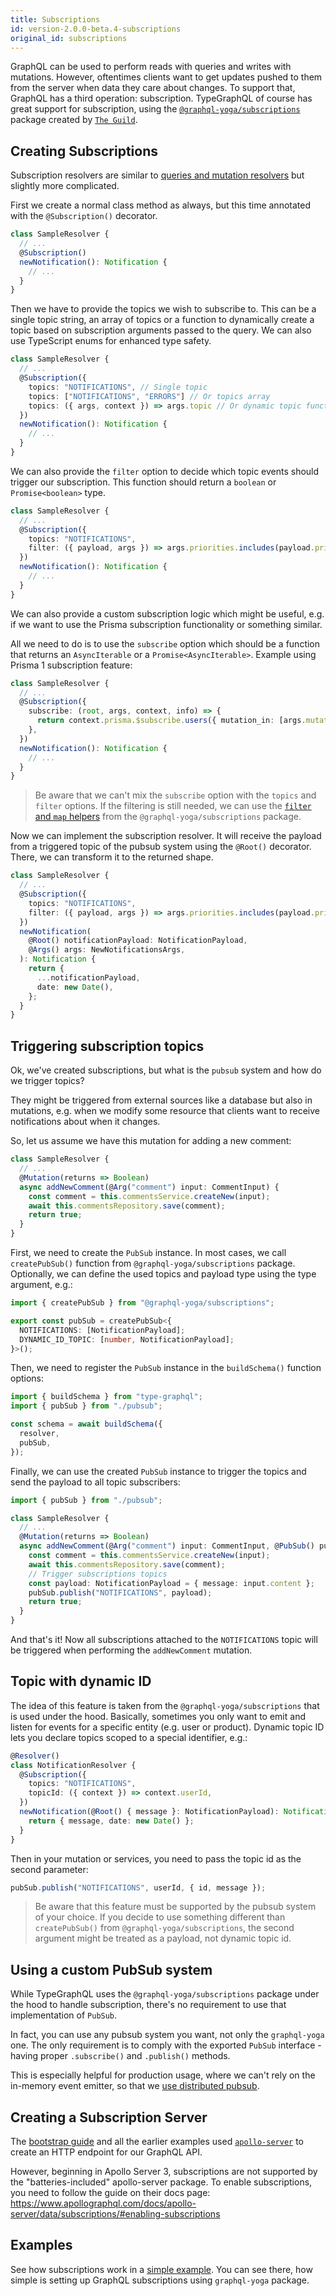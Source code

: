```yaml
---
title: Subscriptions
id: version-2.0.0-beta.4-subscriptions
original_id: subscriptions
---
```


GraphQL can be used to perform reads with queries and writes with mutations.
However, oftentimes clients want to get updates pushed to them from the server when data they care about changes.
To support that, GraphQL has a third operation: subscription. TypeGraphQL of course has great support for subscription, using the [`@graphql-yoga/subscriptions`](https://the-guild.dev/graphql/yoga-server/docs/features/subscriptions) package created by [`The Guild`](https://the-guild.dev/).

## Creating Subscriptions

Subscription resolvers are similar to [queries and mutation resolvers](./resolvers.md) but slightly more complicated.

First we create a normal class method as always, but this time annotated with the `@Subscription()` decorator.

```ts
class SampleResolver {
  // ...
  @Subscription()
  newNotification(): Notification {
    // ...
  }
}
```

Then we have to provide the topics we wish to subscribe to. This can be a single topic string, an array of topics or a function to dynamically create a topic based on subscription arguments passed to the query. We can also use TypeScript enums for enhanced type safety.

```ts
class SampleResolver {
  // ...
  @Subscription({
    topics: "NOTIFICATIONS", // Single topic
    topics: ["NOTIFICATIONS", "ERRORS"] // Or topics array
    topics: ({ args, context }) => args.topic // Or dynamic topic function
  })
  newNotification(): Notification {
    // ...
  }
}
```

We can also provide the `filter` option to decide which topic events should trigger our subscription.
This function should return a `boolean` or `Promise<boolean>` type.

```ts
class SampleResolver {
  // ...
  @Subscription({
    topics: "NOTIFICATIONS",
    filter: ({ payload, args }) => args.priorities.includes(payload.priority),
  })
  newNotification(): Notification {
    // ...
  }
}
```

We can also provide a custom subscription logic which might be useful, e.g. if we want to use the Prisma subscription functionality or something similar.

All we need to do is to use the `subscribe` option which should be a function that returns an `AsyncIterable` or a `Promise<AsyncIterable>`. Example using Prisma 1 subscription feature:

```ts
class SampleResolver {
  // ...
  @Subscription({
    subscribe: (root, args, context, info) => {
      return context.prisma.$subscribe.users({ mutation_in: [args.mutationType] });
    },
  })
  newNotification(): Notification {
    // ...
  }
}
```

> Be aware that we can't mix the `subscribe` option with the `topics` and `filter` options. If the filtering is still needed, we can use the [`filter` and `map` helpers](https://the-guild.dev/graphql/yoga-server/docs/features/subscriptions#filter-and-map-values) from the `@graphql-yoga/subscriptions` package.

Now we can implement the subscription resolver. It will receive the payload from a triggered topic of the pubsub system using the `@Root()` decorator. There, we can transform it to the returned shape.

```ts
class SampleResolver {
  // ...
  @Subscription({
    topics: "NOTIFICATIONS",
    filter: ({ payload, args }) => args.priorities.includes(payload.priority),
  })
  newNotification(
    @Root() notificationPayload: NotificationPayload,
    @Args() args: NewNotificationsArgs,
  ): Notification {
    return {
      ...notificationPayload,
      date: new Date(),
    };
  }
}
```

## Triggering subscription topics

Ok, we've created subscriptions, but what is the `pubsub` system and how do we trigger topics?

They might be triggered from external sources like a database but also in mutations,
e.g. when we modify some resource that clients want to receive notifications about when it changes.

So, let us assume we have this mutation for adding a new comment:

```ts
class SampleResolver {
  // ...
  @Mutation(returns => Boolean)
  async addNewComment(@Arg("comment") input: CommentInput) {
    const comment = this.commentsService.createNew(input);
    await this.commentsRepository.save(comment);
    return true;
  }
}
```

First, we need to create the `PubSub` instance. In most cases, we call `createPubSub()` function from `@graphql-yoga/subscriptions` package. Optionally, we can define the used topics and payload type using the type argument, e.g.:

```ts
import { createPubSub } from "@graphql-yoga/subscriptions";

export const pubSub = createPubSub<{
  NOTIFICATIONS: [NotificationPayload];
  DYNAMIC_ID_TOPIC: [number, NotificationPayload];
}>();
```

Then, we need to register the `PubSub` instance in the `buildSchema()` function options:

```ts
import { buildSchema } from "type-graphql";
import { pubSub } from "./pubsub";

const schema = await buildSchema({
  resolver,
  pubSub,
});
```

Finally, we can use the created `PubSub` instance to trigger the topics and send the payload to all topic subscribers:

```ts
import { pubSub } from "./pubsub";

class SampleResolver {
  // ...
  @Mutation(returns => Boolean)
  async addNewComment(@Arg("comment") input: CommentInput, @PubSub() pubSub: PubSubEngine) {
    const comment = this.commentsService.createNew(input);
    await this.commentsRepository.save(comment);
    // Trigger subscriptions topics
    const payload: NotificationPayload = { message: input.content };
    pubSub.publish("NOTIFICATIONS", payload);
    return true;
  }
}
```

And that's it! Now all subscriptions attached to the `NOTIFICATIONS` topic will be triggered when performing the `addNewComment` mutation.

## Topic with dynamic ID

The idea of this feature is taken from the `@graphql-yoga/subscriptions` that is used under the hood.
Basically, sometimes you only want to emit and listen for events for a specific entity (e.g. user or product). Dynamic topic ID lets you declare topics scoped to a special identifier, e.g.:

```ts
@Resolver()
class NotificationResolver {
  @Subscription({
    topics: "NOTIFICATIONS",
    topicId: ({ context }) => context.userId,
  })
  newNotification(@Root() { message }: NotificationPayload): Notification {
    return { message, date: new Date() };
  }
}
```

Then in your mutation or services, you need to pass the topic id as the second parameter:

```ts
pubSub.publish("NOTIFICATIONS", userId, { id, message });
```

> Be aware that this feature must be supported by the pubsub system of your choice.
> If you decide to use something different than `createPubSub()` from `@graphql-yoga/subscriptions`, the second argument might be treated as a payload, not dynamic topic id.

## Using a custom PubSub system

While TypeGraphQL uses the `@graphql-yoga/subscriptions` package under the hood to handle subscription, there's no requirement to use that implementation of `PubSub`.

In fact, you can use any pubsub system you want, not only the `graphql-yoga` one.
The only requirement is to comply with the exported `PubSub` interface - having proper `.subscribe()` and `.publish()` methods.

This is especially helpful for production usage, where we can't rely on the in-memory event emitter, so that we [use distributed pubsub](https://the-guild.dev/graphql/yoga-server/docs/features/subscriptions#distributed-pubsub-for-production).

## Creating a Subscription Server

The [bootstrap guide](./bootstrap.md) and all the earlier examples used [`apollo-server`](https://github.com/apollographql/apollo-server) to create an HTTP endpoint for our GraphQL API.

However, beginning in Apollo Server 3, subscriptions are not supported by the "batteries-included" apollo-server package. To enable subscriptions, you need to follow the guide on their docs page:
<https://www.apollographql.com/docs/apollo-server/data/subscriptions/#enabling-subscriptions>

## Examples

See how subscriptions work in a [simple example](https://github.com/MichalLytek/type-graphql/tree/v2.0.0-beta.4/examples/simple-subscriptions). You can see there, how simple is setting up GraphQL subscriptions using `graphql-yoga` package.

<!-- FIXME: restore when redis example is upgraded -->
<!-- For production usage, it's better to use something more scalable like a Redis-based pubsub system - [a working example is also available](https://github.com/MichalLytek/type-graphql/tree/v2.0.0-beta.4/examples/redis-subscriptions).
However, to launch this example you need to have a running instance of Redis and you might have to modify the example code to provide your connection parameters. -->
